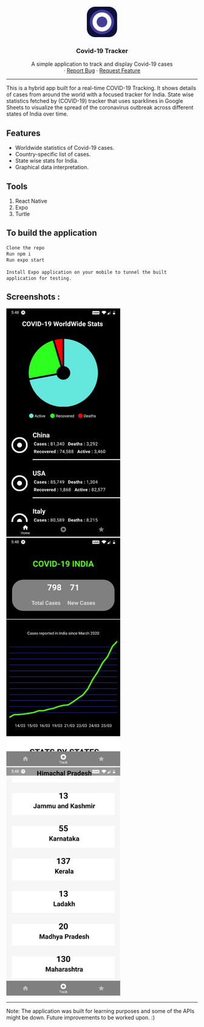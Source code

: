 <p align="center">
  <a href="https://github.com/AnupNair08/Covid-19-Tracker/">
    <img src="assets/icon.png" alt="Logo" width="80" height="80">
  </a>

  <h3 align="center">Covid-19 Tracker</h3>

  <p align="center">
    A simple application to track and display Covid-19 cases
    <br />
    ·
    <a href="https://github.com/AnupNair08/Covid-19-Tracker/issues">Report Bug</a>
    ·
    <a href="https://github.com/AnupNair08/Covid-19-Tracker/issues">Request Feature</a>
  </p>
</p>
<hr>

This is a hybrid app built for a real-time COVID-19 Tracking. It shows details of cases from around the world with a focused tracker for India.
State wise statistics fetched by (COVID-19) tracker that uses sparklines in Google Sheets to visualize the spread of the coronavirus outbreak across different states of India over time.

## Features

- Worldwide statistics of Covid-19 cases.
- Country-specific list of cases.
- State wise stats for India.
- Graphical data interpretation.

## Tools

1. React Native
2. Expo
3. Turtle

## To build the application

```
Clone the repo
Run npm i
Run expo start

Install Expo application on your mobile to tunnel the built application for testing.
```

## Screenshots :

<img src="assets/1.jpeg" height="600" width="300"></img>        <img src="assets/2.jpeg" height="600" width="300"></img>           <img src="assets/3.jpeg" height="600" width="300"></img>

<hr>

Note:
The application was built for learning purposes and some of the APIs might be down. Future improvements to be worked upon. :)
